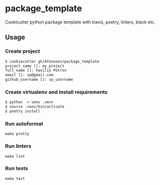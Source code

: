 # package_template

Cookicutter python package template with travis, poetry, linters, black etc.

## Usage

### Create project

```bash
$ cookiecutter gh/Afonasev/package_template
project_name []: my_project
full_name []: Vasiliy Petrov
email []: vp@gmail.com
github_username []: vp_username
```

### Create virtualenv and install requirements

```bash
$ python -m venv .venv
$ source .venv/bin/activate
$ poetry install
```

### Run autoformat

    make pretty

### Run linters

    make lint

### Run tests

    make test
